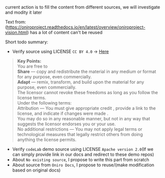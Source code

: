current action is to fill the content from different sources, we will investigate and modity it later

Text from: (https://oniroproject.readthedocs.io/en/latest/overview/oniroproject-vision.html) has a lot of content can't be reused

Short todo summary:
- Verify source using LICENSE `CC BY 4.0`  -> [Here](https://creativecommons.org/licenses/by/4.0/)
> **Key Points:**  
You are free to  
**Share** — copy and redistribute the material in any medium or format for any purpose, even commercially.  
**Adapt** — remix, transform, and build upon the material for any purpose, even commercially.  
The licensor cannot revoke these freedoms as long as you follow the license terms.  
Under the following terms:  
Attribution — You must give appropriate credit , provide a link to the license, and indicate if changes were made .   
You may do so in any reasonable manner, but not in any way that suggests the licensor endorses you or your use.  
No additional restrictions — You may not apply legal terms or technological measures that legally restrict others from doing anything the license permits.  

- Verify `codeLab` demo source using LICENSE `Apache version 2.0`(If we can simply provide link in our docs and redirect to these demo repos)   
- About `No existing source`, I propose to write this part from scratch  
- About source from `Oniro Docs`, I propose to reuse/(make modification based on original docs)